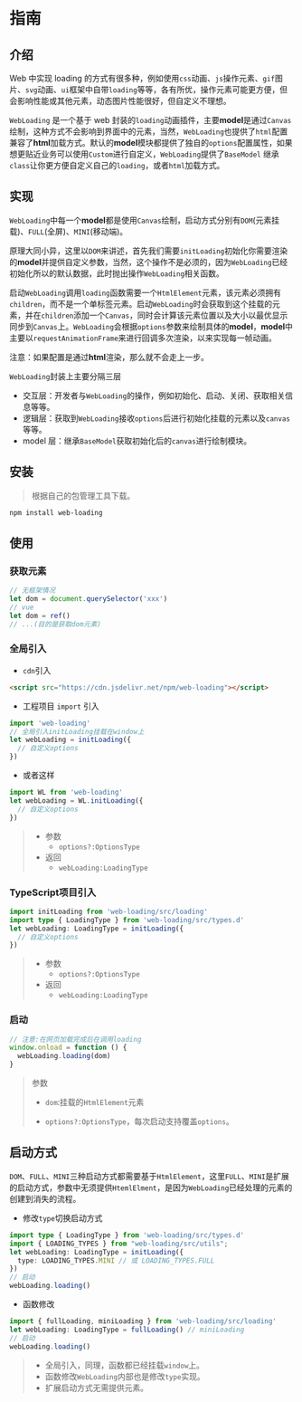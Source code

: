 # 指南

## 介绍

Web 中实现 loading 的方式有很多种，例如使用`css`动画、`js`操作元素、`gif`图片、`svg`动画、`ui`框架中自带`loading`等等，各有所优，操作元素可能更方便，但会影响性能或其他元素，动态图片性能很好，但自定义不理想。

`WebLoading` 是一个基于 web 封装的`loading`动画插件，主要**model**是通过`Canvas`绘制，这种方式不会影响到界面中的元素，当然，`WebLoading`也提供了`html`配置兼容了**html**加载方式。默认的**model**模块都提供了独自的`options`配置属性，如果想更贴近业务可以使用`Custom`进行自定义，`WebLoading`提供了`BaseModel` 继承`class`让你更方便自定义自己的`loading`，或者`html`加载方式。

## 实现

`WebLoading`中每一个**model**都是使用`Canvas`绘制，启动方式分别有`DOM`(元素挂载)、`FULL`(全屏)、`MINI`(移动端)。

原理大同小异，这里以`DOM`来讲述，首先我们需要`initLoading`初始化你需要渲染的**model**并提供自定义参数，当然，这个操作不是必须的，因为`WebLoading`已经初始化所以的默认数据，此时抛出操作`WebLoading`相关函数。

启动`WebLoading`调用`loading`函数需要一个`HtmlElement`元素，该元素必须拥有`children`，而不是一个单标签元素。启动`WebLoading`时会获取到这个挂载的元素，并在`children`添加一个`Canvas`，同时会计算该元素位置以及大小以最优显示同步到`Canvas`上。`WebLoading`会根据`options`参数来绘制具体的**model**，**model**中主要以`requestAnimationFrame`来进行回调多次渲染，以来实现每一帧动画。

注意：如果配置是通过**html**渲染，那么就不会走上一步。

`WebLoading`封装上主要分隔三层

- 交互层：开发者与`WebLoading`的操作，例如初始化、启动、关闭、获取相关信息等等。
- 逻辑层：获取到`WebLoading`接收`options`后进行初始化挂载的元素以及`canvas`等等。
- model 层：继承`BaseModel`获取初始化后的`canvas`进行绘制模块。

## 安装

> 根据自己的包管理工具下载。

```sh
npm install web-loading
```

## 使用

### 获取元素

```typescript
// 无框架情况
let dom = document.querySelector('xxx')
// vue
let dom = ref()
// ...(目的是获取dom元素)
```

### 全局引入

- `cdn`引入

```html
<script src="https://cdn.jsdelivr.net/npm/web-loading"></script>
```

- 工程项目 `import` 引入

```typescript
import 'web-loading'
// 全局引入initLoading挂载在window上
let webLoading = initLoading({
  // 自定义options
})
```

+ 或者这样

```typescript
import WL from 'web-loading'
let webLoading = WL.initLoading({
  // 自定义options
})
```

> - 参数
>   - `options?:OptionsType`
> - 返回
>   - `webLoading:LoadingType`

### TypeScript项目引入

```typescript
import initLoading from 'web-loading/src/loading'
import type { LoadingType } from 'web-loading/src/types.d'
let webLoading: LoadingType = initLoading({
  // 自定义options
})
```

> - 参数
>   - `options?:OptionsType`
> - 返回
>   - `webLoading:LoadingType`

### 启动

```typescript
// 注意:在网页加载完成后在调用loading
window.onload = function () {
  webLoading.loading(dom)
}
```

> 参数
>
> - `dom`:挂载的`HtmlElement`元素
>
> - `options?:OptionsType`，每次启动支持覆盖`options`。

## 启动方式

`DOM`、`FULL`、`MINI`三种启动方式都需要基于`HtmlElement`，这里`FULL`、`MINI`是扩展的启动方式，参数中无须提供`HtemlElment`，是因为`WebLoading`已经处理的元素的创建到消失的流程。

- 修改`type`切换启动方式

```typescript
import type { LoadingType } from 'web-loading/src/types.d'
import { LOADING_TYPES } from "web-loading/src/utils";
let webLoading: LoadingType = initLoading({
  type: LOADING_TYPES.MINI // 或 LOADING_TYPES.FULL
})
// 启动
webLoading.loading()
```

- 函数修改

```typescript
import { fullLoading, miniLoading } from 'web-loading/src/loading'
let webLoading: LoadingType = fullLoading() // miniLoading
// 启动
webLoading.loading()
```

> - 全局引入，同理，函数都已经挂载`window`上。
> - 函数修改`WebLoading`内部也是修改`type`实现。
> - 扩展启动方式无需提供元素。
